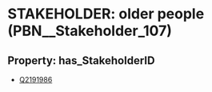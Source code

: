 # STAKEHOLDER: __older people__ (PBN__Stakeholder_107)

## Property: has_StakeholderID

* [Q2191986](Q2191986)

